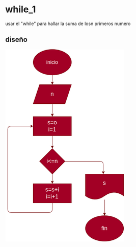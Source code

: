 # while_1
usar el "while"  para hallar la suma de losn primeros numero
## diseño
![Diagrama de flujo](diagrama.png)